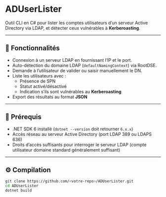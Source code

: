 # ADUserLister

Outil CLI en C# pour lister les comptes utilisateurs d’un serveur Active Directory via LDAP, et détecter ceux vulnérables à **Kerberoasting**.

---

## 🔧 Fonctionnalités

- Connexion à un serveur LDAP en fournissant l’IP et le port.
- Auto-détection du domaine LDAP (`defaultNamingContext`) via RootDSE.
- Demande à l’utilisateur de valider ou saisir manuellement le DN.
- Liste les utilisateurs avec :
  - Présence de SPN
  - Statut activé/désactivé
  - Indication s’ils sont vulnérables au **Kerberoasting**
- Export des résultats au format **JSON**

---

## 🧰 Prérequis

- .NET SDK 6 installé (`dotnet --version` doit retourner `6.x.x`)
- Accès réseau au serveur Active Directory (port LDAP 389 ou LDAPS 636)
- Droits d’accès suffisants pour interroger le serveur LDAP (compte utilisateur domaine standard généralement suffisant)

---

## ⚙️ Compilation

```bash
git clone https://github.com/<votre-repo>/ADUserLister.git
cd ADUserLister
dotnet build